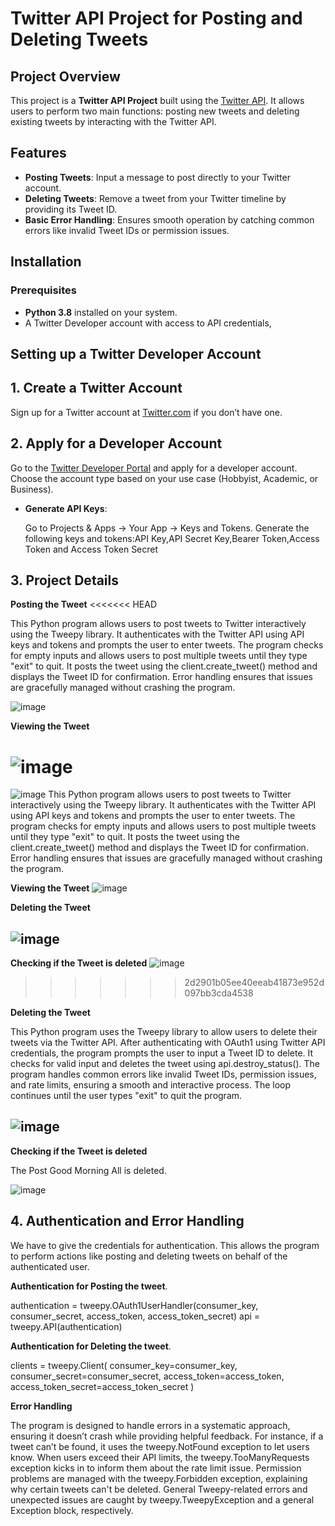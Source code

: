 # Twitter API Project for Posting and Deleting Tweets

## Project Overview

This project is a **Twitter API Project** built using the [Twitter API](https://developer.twitter.com/en/docs). It allows users to perform two main functions: posting new tweets and deleting existing tweets by interacting with the Twitter API.

## Features

- **Posting Tweets**: Input a message to post directly to your Twitter account.
- **Deleting Tweets**: Remove a tweet from your Twitter timeline by providing its Tweet ID.
- **Basic Error Handling**: Ensures smooth operation by catching common errors like invalid Tweet IDs or permission issues.

## Installation

### Prerequisites

- **Python 3.8** installed on your system.
- A Twitter Developer account with access to API credentials, 

 ## Setting up a Twitter Developer Account
 ## 1. Create a Twitter Account

Sign up for a Twitter account at [Twitter.com](https://twitter.com/) if you don’t have one.

## 2. Apply for a Developer Account

Go to the [Twitter Developer Portal](https://developer.twitter.com/en/portal/dashboard) and apply for a developer account. Choose the account type based on your use case (Hobbyist, Academic, or Business).


 
- **Generate API Keys**:

    Go to Projects & Apps → Your App → Keys and Tokens.
    Generate the following keys and tokens:API Key,API Secret Key,Bearer Token,Access Token
    and Access Token Secret
    
## 3. Project Details

 **Posting the Tweet**
<<<<<<< HEAD
 
 This Python program allows users to post tweets to Twitter interactively using the Tweepy library. It authenticates with the Twitter API using API keys and tokens and prompts the user to enter tweets. The program checks for empty inputs and allows users to post multiple tweets until they type "exit" to quit. It posts the tweet using the client.create_tweet() method and displays the Tweet ID for confirmation. Error handling ensures that issues are gracefully managed without crashing the program.
 
 ![image](https://github.com/user-attachments/assets/78059ed8-0112-4700-9a99-b8ed8540af66)
 
 

**Viewing the Tweet**

![image](https://github.com/user-attachments/assets/cf51d256-10dd-4eae-98ec-5b4ad2f39889)
=======
 ![image](https://github.com/user-attachments/assets/78059ed8-0112-4700-9a99-b8ed8540af66)
 This Python program allows users to post tweets to Twitter interactively using the Tweepy library. It authenticates with the Twitter API using API keys and tokens and prompts the user to enter tweets. The program checks for empty inputs and allows users to post multiple tweets until they type "exit" to quit. It posts the tweet using the client.create_tweet() method and displays the Tweet ID for confirmation. Error handling ensures that issues are gracefully managed without crashing the program.

**Viewing the Tweet**
![image](https://github.com/user-attachments/assets/cf51d256-10dd-4eae-98ec-5b4ad2f39889)


**Deleting the Tweet**


![image](https://github.com/user-attachments/assets/cdfabf74-1adf-4a25-a773-e9d9e45703a5) 
 -
 **Checking if the Tweet is deleted**
![image](https://github.com/user-attachments/assets/e961bfe2-8787-44b3-9b91-b98521ddf63d)
>>>>>>> 2d2901b05ee40eeab41873e952d097bb3cda4538


**Deleting the Tweet** 

This Python program uses the Tweepy library to allow users to delete their tweets via the Twitter API. After authenticating with OAuth1 using Twitter API credentials, the program prompts the user to input a Tweet ID to delete. It checks for valid input and deletes the tweet using api.destroy_status(). The program handles common errors like invalid Tweet IDs, permission issues, and rate limits, ensuring a smooth and interactive process. The loop continues until the user types "exit" to quit the program.


![image](https://github.com/user-attachments/assets/cdfabf74-1adf-4a25-a773-e9d9e45703a5) 
 -
 **Checking if the Tweet is deleted**
  
  
  The Post Good Morning All is deleted.
  
![image](https://github.com/user-attachments/assets/e961bfe2-8787-44b3-9b91-b98521ddf63d)

## 4. Authentication and Error Handling

We  have to give the credentials for authentication.
This allows the program to perform actions like posting and deleting tweets on behalf of the authenticated user.

**Authentication  for Posting the tweet**.

authentication = tweepy.OAuth1UserHandler(consumer_key, consumer_secret, access_token, access_token_secret)
api = tweepy.API(authentication)

**Authentication  for Deleting the tweet**.

clients = tweepy.Client(
    consumer_key=consumer_key, consumer_secret=consumer_secret,
    access_token=access_token, access_token_secret=access_token_secret
)

**Error Handling**

The program is designed to handle errors in a systematic approach, ensuring it doesn’t crash while providing helpful feedback. For instance, if a tweet can’t be found, it uses the tweepy.NotFound exception to let users know. When users exceed their API limits, the tweepy.TooManyRequests exception kicks in to inform them about the rate limit issue. Permission problems are managed with the tweepy.Forbidden exception, explaining why certain tweets can't be deleted. General Tweepy-related errors and unexpected issues are caught by tweepy.TweepyException and a general Exception block, respectively.

